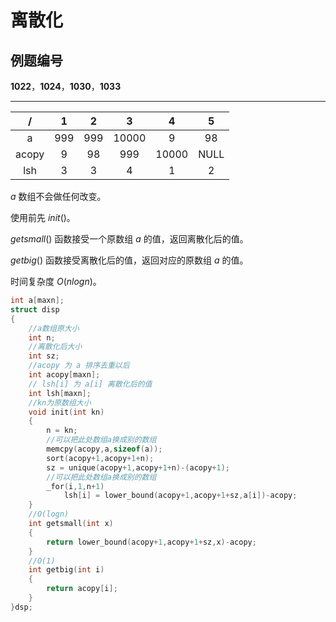 # 离散化

## 例题编号

**1022**，**1024**，**1030**，**1033**

------



|   /   |  1   |  2   |   3   |   4   |  5   |
| :---: | :--: | :--: | :---: | :---: | :--: |
|   a   | 999  | 999  | 10000 |   9   |  98  |
| acopy |  9   |  98  |  999  | 10000 | NULL |
|  lsh  |  3   |  3   |   4   |   1   |  2   |

$a$ 数组不会做任何改变。

使用前先 $init()$。

$getsmall()$ 函数接受一个原数组 $a$ 的值，返回离散化后的值。

$getbig()$ 函数接受离散化后的值，返回对应的原数组 $a$ 的值。

时间复杂度 $O(nlogn)$。

```c++
int a[maxn];
struct disp
{
	//a数组原大小 
	int n;
	//离散化后大小
	int sz; 
	//acopy 为 a 排序去重以后 
	int acopy[maxn];
	// lsh[i] 为 a[i] 离散化后的值 
	int lsh[maxn]; 
    //kn为原数组大小
	void init(int kn)
	{
		n = kn;
        //可以把此处数组a换成别的数组
        memcpy(acopy,a,sizeof(a));
		sort(acopy+1,acopy+1+n);
		sz = unique(acopy+1,acopy+1+n)-(acopy+1);
        //可以把此处数组a换成别的数组
		_for(i,1,n+1)
			lsh[i] = lower_bound(acopy+1,acopy+1+sz,a[i])-acopy;
	}
	//O(logn)
	int getsmall(int x)
	{
		return lower_bound(acopy+1,acopy+1+sz,x)-acopy;
	}
	//O(1)
	int getbig(int i)
	{
		return acopy[i];
	}
}dsp;
```

